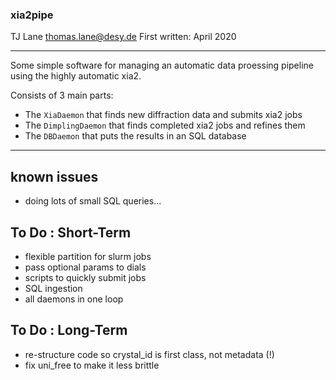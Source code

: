 
### xia2pipe ###

TJ Lane <thomas.lane@desy.de>
First written: April 2020

-------------------------------------------------------------------------------

Some simple software for managing an automatic data proessing pipeline using
the highly automatic xia2.

Consists of 3 main parts:

* The `XiaDaemon` that finds new diffraction data and submits xia2 jobs
* The `DimplingDaemon` that finds completed xia2 jobs and refines them
* The `DBDaemon` that puts the results in an SQL database

-------------------------------------------------------------------------------

## known issues
- doing lots of small SQL queries... 

## To Do : Short-Term
- flexible partition for slurm jobs
- pass optional params to dials
- scripts to quickly submit jobs
- SQL ingestion
- all daemons in one loop

## To Do : Long-Term
- re-structure code so crystal_id is first class, not metadata (!)
- fix uni_free to make it less brittle





